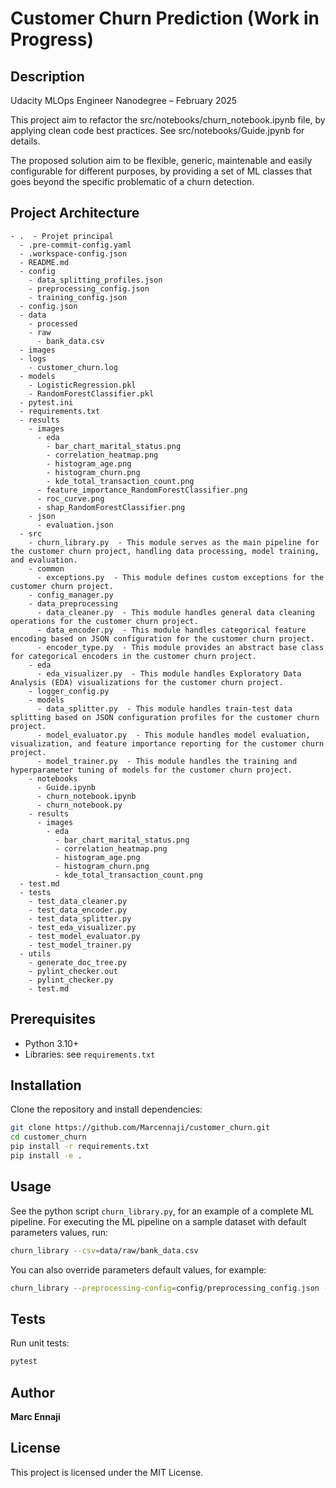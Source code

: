 # Customer Churn Prediction (Work in Progress)

## Description
Udacity MLOps Engineer Nanodegree – February 2025

This project aim to refactor the src/notebooks/churn_notebook.ipynb file, by applying clean code best practices. See src/notebooks/Guide.jpynb for details.

The proposed solution aim to be flexible, generic, maintenable and easily configurable for different purposes, by providing a set of ML classes that goes beyond the specific problematic of a churn detection.

## Project Architecture
```
- .  - Projet principal
  - .pre-commit-config.yaml 
  - .workspace-config.json 
  - README.md 
  - config 
    - data_splitting_profiles.json 
    - preprocessing_config.json 
    - training_config.json 
  - config.json 
  - data 
    - processed 
    - raw 
      - bank_data.csv 
  - images 
  - logs 
    - customer_churn.log 
  - models 
    - LogisticRegression.pkl 
    - RandomForestClassifier.pkl 
  - pytest.ini 
  - requirements.txt 
  - results 
    - images 
      - eda 
        - bar_chart_marital_status.png 
        - correlation_heatmap.png 
        - histogram_age.png 
        - histogram_churn.png 
        - kde_total_transaction_count.png 
      - feature_importance_RandomForestClassifier.png 
      - roc_curve.png 
      - shap_RandomForestClassifier.png 
    - json 
      - evaluation.json 
  - src 
    - churn_library.py  - This module serves as the main pipeline for the customer churn project, handling data processing, model training, and evaluation.
    - common 
      - exceptions.py  - This module defines custom exceptions for the customer churn project.
    - config_manager.py 
    - data_preprocessing 
      - data_cleaner.py  - This module handles general data cleaning operations for the customer churn project.
      - data_encoder.py  - This module handles categorical feature encoding based on JSON configuration for the customer churn project.
      - encoder_type.py  - This module provides an abstract base class for categorical encoders in the customer churn project.
    - eda 
      - eda_visualizer.py  - This module handles Exploratory Data Analysis (EDA) visualizations for the customer churn project.
    - logger_config.py 
    - models 
      - data_splitter.py  - This module handles train-test data splitting based on JSON configuration profiles for the customer churn project.
      - model_evaluator.py  - This module handles model evaluation, visualization, and feature importance reporting for the customer churn project.
      - model_trainer.py  - This module handles the training and hyperparameter tuning of models for the customer churn project.
    - notebooks 
      - Guide.ipynb 
      - churn_notebook.ipynb 
      - churn_notebook.py 
    - results 
      - images 
        - eda 
          - bar_chart_marital_status.png 
          - correlation_heatmap.png 
          - histogram_age.png 
          - histogram_churn.png 
          - kde_total_transaction_count.png 
  - test.md 
  - tests 
    - test_data_cleaner.py 
    - test_data_encoder.py 
    - test_data_splitter.py 
    - test_eda_visualizer.py 
    - test_model_evaluator.py 
    - test_model_trainer.py 
  - utils 
    - generate_doc_tree.py 
    - pylint_checker.out 
    - pylint_checker.py 
    - test.md 

```

## Prerequisites
- Python 3.10+
- Libraries: see `requirements.txt`

## Installation
Clone the repository and install dependencies:
```bash
git clone https://github.com/Marcennaji/customer_churn.git
cd customer_churn
pip install -r requirements.txt
pip install -e .
```

## Usage
See the python script `churn_library.py`, for an example of a complete ML pipeline.
For executing the ML pipeline on a sample dataset with default parameters values, run:
```bash
churn_library --csv=data/raw/bank_data.csv
```
You can also override parameters default values, for example:
```bash
churn_library --preprocessing-config=config/preprocessing_config.json --splitting-config=config/data_splitting_profiles.json --training-config=config/training_config.json  --csv=data/raw/bank_data.csv --data-dir=data --models-dir=models
```
## Tests
Run unit tests:
```bash
pytest
```

## Author
**Marc Ennaji** 

## License
This project is licensed under the MIT License.

